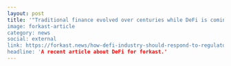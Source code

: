 ```yaml
---
layout: post
title: '"Traditional finance evolved over centuries while DeFi is coming into its own in a few years... Are its risks inevitable?"
image: forkast-article
category: news
social: external
link: https://forkast.news/how-defi-industry-should-respond-to-regulators/
headline: 'A recent article about DeFi for forkast.'
---
```

